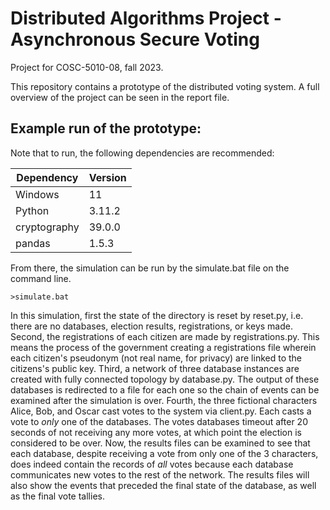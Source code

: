 # Distributed Algorithms Project - Asynchronous Secure Voting

Project for COSC-5010-08, fall 2023.

This repository contains a prototype of the distributed voting system. A full overview of the project can be seen in the report file.

## Example run of the prototype:

Note that to run, the following dependencies are recommended:

| Dependency | Version |
|-----|---------|
| Windows | 11 |
| Python | 3.11.2 |   
| cryptography | 39.0.0 |
| pandas | 1.5.3 |

From there, the simulation can be run by the simulate.bat file on the command line.

`>simulate.bat`

In this simulation, first the state of the directory is reset by reset.py, i.e. there are no databases, election results, registrations, or keys made.
Second, the registrations of each citizen are made by registrations.py. This means the process of the government creating a registrations file wherein each citizen's
pseudonym (not real name, for privacy) are linked to the citizens's public key. Third, a network of three database instances are created with fully
connected topology by database.py. The output of these databases is redirected to a file for each one so the chain of events can be examined after the simulation
is over. Fourth, the three fictional characters Alice, Bob, and Oscar cast votes to the system via client.py.
Each casts a vote to *only* one of the databases. The votes databases timeout after 20 seconds of not receiving any more votes, at which point
the election is considered to be over.
Now, the results files can be examined to see that each database, despite receiving a vote from only one of the 3 characters,
does indeed contain the records of *all* votes because each database communicates new votes to the rest of the network. The results files will also
show the events that preceded the final state of the database, as well as the final vote tallies.
